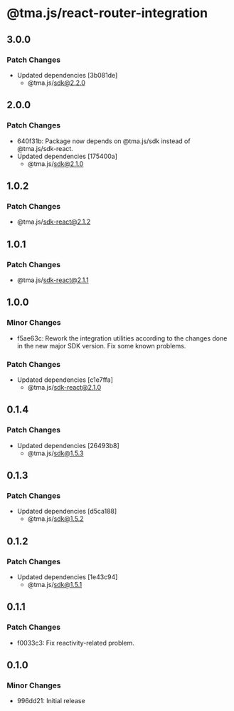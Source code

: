 # @tma.js/react-router-integration

## 3.0.0

### Patch Changes

- Updated dependencies [3b081de]
  - @tma.js/sdk@2.2.0

## 2.0.0

### Patch Changes

- 640f31b: Package now depends on @tma.js/sdk instead of @tma.js/sdk-react.
- Updated dependencies [175400a]
  - @tma.js/sdk@2.1.0

## 1.0.2

### Patch Changes

- @tma.js/sdk-react@2.1.2

## 1.0.1

### Patch Changes

- @tma.js/sdk-react@2.1.1

## 1.0.0

### Minor Changes

- f5ae63c: Rework the integration utilities according to the changes done in the new major SDK version. Fix some known problems.

### Patch Changes

- Updated dependencies [c1e7ffa]
  - @tma.js/sdk-react@2.1.0

## 0.1.4

### Patch Changes

- Updated dependencies [26493b8]
  - @tma.js/sdk@1.5.3

## 0.1.3

### Patch Changes

- Updated dependencies [d5ca188]
  - @tma.js/sdk@1.5.2

## 0.1.2

### Patch Changes

- Updated dependencies [1e43c94]
  - @tma.js/sdk@1.5.1

## 0.1.1

### Patch Changes

- f0033c3: Fix reactivity-related problem.

## 0.1.0

### Minor Changes

- 996dd21: Initial release
